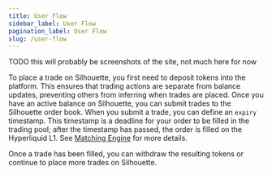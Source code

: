 ```yaml
---
title: User Flow
sidebar_label: User Flow
pagination_label: User Flow
slug: /user-flow
---
```


TODO this will probably be screenshots of the site, not much here for now

To place a trade on Silhouette, you first need to deposit tokens into the platform. This ensures that trading actions are separate from balance updates, preventing others from inferring when trades are placed. Once you have an active balance on Silhouette, you can submit trades to the Silhouette order book. When you submit a trade, you can define an `expiry` timestamp. This timestamp is a deadline for your order to be filled in the trading pool; after the timestamp has passed, the order is filled on the Hyperliquid L1. See [Matching Engine](/docs/trading/matching-engine) for more details.

Once a trade has been filled, you can withdraw the resulting tokens or continue to place more trades on Silhouette.
